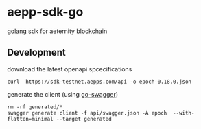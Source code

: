 # aepp-sdk-go

golang sdk for aeternity blockchain


## Development

download the latest openapi spcecifications

```
curl  https://sdk-testnet.aepps.com/api -o epoch-0.18.0.json     
```

generate the client (using [go-swagger](https://github.com/go-swagger/go-swagger))

```
rm -rf generated/*
swagger generate client -f api/swagger.json -A epoch  --with-flatten=minimal --target generated 
```